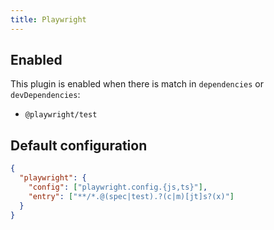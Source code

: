 ```yaml
---
title: Playwright
---
```


## Enabled

This plugin is enabled when there is match in `dependencies` or
`devDependencies`:

- `@playwright/test`

## Default configuration

```json
{
  "playwright": {
    "config": ["playwright.config.{js,ts}"],
    "entry": ["**/*.@(spec|test).?(c|m)[jt]s?(x)"]
  }
}
```
